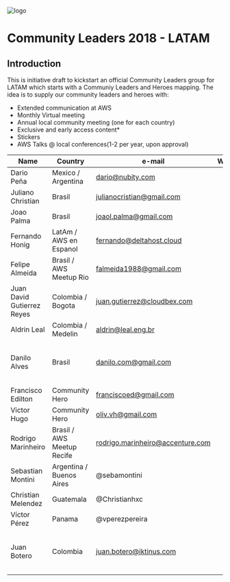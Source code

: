 ![logo](/images/aws_new_logo.png)

# Community Leaders 2018 - LATAM

## Introduction

This is initiative draft to kickstart an official Community Leaders group for LATAM which starts with a Communiy Leaders and Heroes mapping. The idea is to supply our community leaders and heroes with:

* Extended communication at AWS
* Monthly Virtual meeting
* Annual local community meeting (one for each country)
* Exclusive and early access content*
* Stickers
* AWS Talks @ local conferences(1-2 per year, upon approval)

|Name	|Country|	e-mail|	Whatsapp|	Hero?|	Obs|
|---|---|---|---|---|---|
|Dario Peña|Mexico / Argentina|dario@nubity.com||||
|Juliano Christian|Brasil|julianocristian@gmail.com|||GameDev / Floripa|
|Joao Palma|Brasil|joaol.palma@gmail.com|||Meetup POA|
|Fernando Honig|LatAm / AWS en Espanol|fernando@deltahost.cloud||||
|Felipe Almeida|Brasil / AWS Meetup Rio|falmeida1988@gmail.com||||
|Juan David Gutierrez Reyes|Colombia / Bogota|juan.gutierrez@cloudbex.com||||
|Aldrin Leal|Colombia / Medelin|aldrin@leal.eng.br||||
|Danilo Alves|Brasil|danilo.com@gmail.com|||AWS Meetup SP / Cloud Girls|
|Francisco Edilton|Community Hero|franciscoed@gmail.com||||
|Victor Hugo|Community Hero|oliv.vh@gmail.com||||
|Rodrigo Marinheiro|Brasil / AWS Meetup Recife|rodrigo.marinheiro@accenture.com||||
|Sebastian Montini|Argentina / Buenos Aires|@sebamontini|||| 
|Christian Melendez|Guatemala|@Christianhxc||||
|Víctor Pérez|Panama|@vperezpereira|||| 
|Juan Botero|Colombia|juan.botero@iktinus.com|||el es el lider del AWS UG aca en Medallo|

